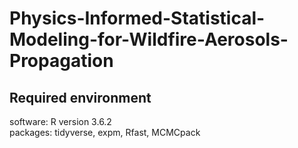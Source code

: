 # Physics-Informed-Statistical-Modeling-for-Wildfire-Aerosols-Propagation

## Required environment 
software: R version 3.6.2 \
packages: tidyverse, expm, Rfast, MCMCpack